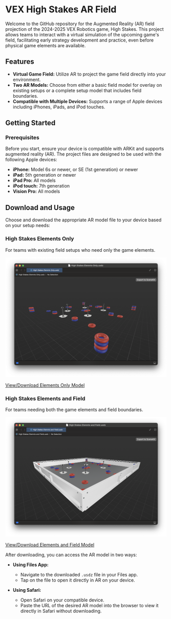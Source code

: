 # VEX High Stakes AR Field

Welcome to the GitHub repository for the Augmented Reality (AR) field projection of the 2024-2025 VEX Robotics game, High Stakes. This project allows teams to interact with a virtual simulation of the upcoming game's field, facilitating early strategy development and practice, even before physical game elements are available.

## Features

- **Virtual Game Field:** Utilize AR to project the game field directly into your environment.
- **Two AR Models:** Choose from either a basic field model for overlay on existing setups or a complete setup model that includes field boundaries.
- **Compatible with Multiple Devices:** Supports a range of Apple devices including iPhones, iPads, and iPod touches.

## Getting Started

### Prerequisites

Before you start, ensure your device is compatible with ARKit and supports augmented reality (AR). The project files are designed to be used with the following Apple devices:

- **iPhone:** Model 6s or newer, or SE (1st generation) or newer
- **iPad:** 5th generation or newer
- **iPad Pro:** All models
- **iPod touch:** 7th generation
- **Vision Pro:** All models

## Download and Usage

Choose and download the appropriate AR model file to your device based on your setup needs:

### High Stakes Elements Only
For teams with existing field setups who need only the game elements.

![Element Only Image](media/elementDemo.png)

[View/Download Elements Only Model](https://raw.githubusercontent.com/SuhJae/VEXHighStakesAR/main/High%20Stakes%20Elemnts%20Only.usdz)

### High Stakes Elements and Field
For teams needing both the game elements and field boundaries.

![Element and Field Image](media/fullDemo.png)

[View/Download Elements and Field Model](https://raw.githubusercontent.com/SuhJae/VEXHighStakesAR/raw/main/High%20Stakes%20Elements%20and%20Field.usdz)

After downloading, you can access the AR model in two ways:

- **Using Files App:**
  - Navigate to the downloaded `.usdz` file in your Files app.
  - Tap on the file to open it directly in AR on your device.

- **Using Safari:**
  - Open Safari on your compatible device.
  - Paste the URL of the desired AR model into the browser to view it directly in Safari without downloading.
